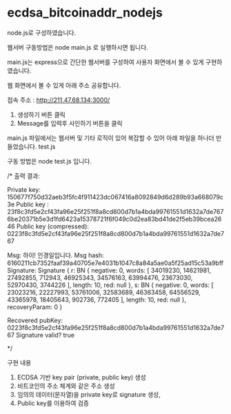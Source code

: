 # ecdsa_bitcoinaddr_nodejs

node.js로 구성하였습니다.

웹서버 구동방법은 node main.js 로 실행하시면 됩니다.

main.js는 express으로 간단한 웹서버를 구성하여 사용자 화면에서 볼 수 있게 구현하였습니다.

웹 화면에서 볼 수 있게 아래 주소 공유합니다.

접속 주소 : http://211.47.68.134:3000/
1. 생성하기 버튼 클릭
2. Message를 입력후 사인하기 버튼을 클릭

main.js 파일에서는 웹서버 및 기타 로직이 있어 복잡할 수 있어 아래 파일을 하나더 만들었습니다.
test.js 

구동 방법은 node test.js 입니다.


/*
출력 결과: 

Private key: 150677f750d32aeb3f5fc4f911423dc067416a8092849d6d289b93a668079c3e
Public key : 23f8c3fd5e2cf43fa96e25f251f8a8cd800d7b1a4bda99761551d1632a7de7676be20371b5e3d1fd6423a15378721f6f049c0d2ea83bd41de2f5eb39bcea2646
Public key (compressed): 0223f8c3fd5e2cf43fa96e25f251f8a8cd800d7b1a4bda99761551d1632a7de767

Msg: 하이! 인경일입니다.
Msg hash: 6160211cb7352faaf39a40705e7e4031b1047c8a84a5ae0a5f25ad15c53a9bff
Signature: Signature {
  r: BN {
    negative: 0,
    words: [
      34019230, 14621981,
      27492855,   712943,
      46925343, 34576163,
      63994476, 23673030,
      52970430,  3744226
    ],
    length: 10,
    red: null
  },
  s: BN {
    negative: 0,
    words: [
      23023216, 22227993,
      53761006, 32583689,
      46363458, 64556529,
      43365978, 18405643,
        902736,   772405
    ],
    length: 10,
    red: null
  },
  recoveryParam: 0
}

Recovered pubKey: 0223f8c3fd5e2cf43fa96e25f251f8a8cd800d7b1a4bda99761551d1632a7de767
Signature valid? true

*/



구현 내용

1. ECDSA 기반 key pair (private, public key) 생성
2. 비트코인의 주소 체계와 같은 주소 생성
3. 임의의 데이터(문자열)을 private key로 signature 생성,
4. Public key를 이용하여 검증
